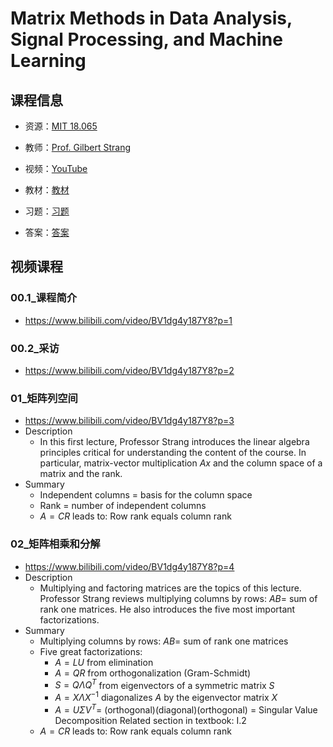 # Matrix Methods in Data Analysis, Signal Processing, and Machine Learning

## 课程信息

- 资源：[MIT 18.065](https://ocw.mit.edu/courses/mathematics/18-065-matrix-methods-in-data-analysis-signal-processing-and-machine-learning-spring-2018/index.htm
)

- 教师：[Prof. Gilbert Strang](http://math.mit.edu/~gs/)

- 视频：[YouTube](https://www.youtube.com/watch?v=t36jZG07MYc)

- 教材：[教材](http://math.mit.edu/~gs/learningfromdata/)

- 习题：[习题](Assignments%20problem%20sets/MIT18_065S18PSets.pdf)

- 答案：[答案](Assignments%20problem%20sets/Solutions%20to%20Exercises.pdf)

## 视频课程
### 00.1_课程简介
- https://www.bilibili.com/video/BV1dg4y187Y8?p=1

### 00.2_采访
- https://www.bilibili.com/video/BV1dg4y187Y8?p=2

### 01_矩阵列空间
- https://www.bilibili.com/video/BV1dg4y187Y8?p=3
- Description
  - In this first lecture, Professor Strang introduces the linear algebra principles critical for understanding the content of the course.  In particular, matrix-vector multiplication $Ax$ and the column space of a matrix and the rank.
- Summary
  - Independent columns = basis for the column space
  - Rank = number of independent columns
  - $A=CR$ leads to: Row rank equals column rank

### 02_矩阵相乘和分解
- https://www.bilibili.com/video/BV1dg4y187Y8?p=4
- Description
  - Multiplying and factoring matrices are the topics of this lecture. Professor Strang reviews multiplying columns by rows:  $AB=$ sum of rank one matrices. He also introduces the five most important factorizations.
- Summary
  - Multiplying columns by rows:  $AB=$ sum of rank one matrices
  - Five great factorizations:
    - $A=LU$ from elimination
    - $A=QR$ from orthogonalization (Gram-Schmidt)
    - $S=Q\Lambda Q^T$ from eigenvectors of a symmetric matrix $S$
    - $A=X\Lambda X^{-1}$ diagonalizes $A$ by the eigenvector matrix $X$
    - $A=U\Sigma V^T=$ (orthogonal)(diagonal)(orthogonal) = Singular Value Decomposition
Related section in textbook: I.2
  - $A=CR$ leads to: Row rank equals column rank